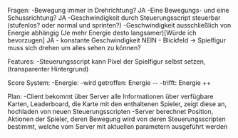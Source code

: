 Fragen:
    -Bewegung immer in Drehrichtung? JA
    -Eine Bewegungs- und eine Schussrichtung? JA
    -Geschwindigkeit durch Steuerungsscript steuerbar (stufenlos? oder normal und sprinten?)
    -Geschwindigkeit ausschließlich von Energie abhängig (Je mehr Energie desto langsamer)[Würde ich bevorzugen] JA
    - konstante Geschwindigkeit NEIN
    - Blickfeld -> Spielfigur muss sich drehen um alles sehen zu können?

Features:
    -Steuerungsscript kann Pixel der Spielfigur selbst setzen, (transparenter Hintergrund)

Score System:
    -Energie:
        -wird getroffen: Energie --
        -trifft: Energie ++
    
Plan:
    -Client bekommt über Server alle Informationen über verfügbare Karten, Leaderboard, die Karte mit den enthaltenen Spieler, zeigt diese an, hochladen von neuen Steuerungsscripten
    -Server berechnet Position, Aktionen der Spieler, deren Bewegung wird von deren Steuerungsscripten bestimmt, welche vom Server mit aktuellen parametern ausgeführt werden
